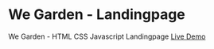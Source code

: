 # We Garden - Landingpage
We Garden - HTML CSS Javascript Landingpage
[Live Demo](https://wegarden-page.surge.sh)

